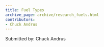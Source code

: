 ```yaml
---
title: Fuel Types
archive_page: archive/research_fuels.html
contributors:
- Chuck Andrus
---
```

Submitted by: Chuck Andrus
